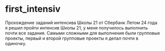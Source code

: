 # first_intensiv
Прохождение заданий интенсива Школы 21 от Сбербанк
Летом 24 года я решил пройти интенсив Школы 21, у меня получилось выполнить почти все задания. Самыми сложными для выполнения были групповые проекты, первый и второй групповые проекты я делал почти в одиночку.
